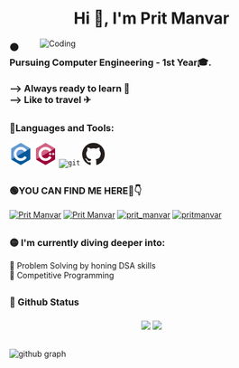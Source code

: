 
<h1 align="center">Hi 👋, I'm Prit Manvar</h1>

<img align="right" alt="Coding" width="450" src="https://github.com/JayantGoel001/JayantGoel001/raw/master/GIF/image.gif">

<h3 align = "left">🟠Pursuing Computer Engineering - 1st Year🎓.<br><br>
--> Always ready to learn 🌈<br> --> Like to travel ✈</h3>
<h2></h2>
<h3 align="left">🔴Languages and Tools:</h3>
<p align="left"> 
<code><img src="https://raw.githubusercontent.com/devicons/devicon/master/icons/c/c-original.svg" alt="c" width="40" height="40"/></code> 
<code><img src="https://raw.githubusercontent.com/devicons/devicon/master/icons/cplusplus/cplusplus-original.svg" alt="cplusplus" width="40" height="40"/></code> 
<code><img src="https://upload.wikimedia.org/wikipedia/commons/thumb/3/3f/Git_icon.svg/1024px-Git_icon.svg.png" alt="git" width="40" height="40"/></code>
<code><img height="40" width="40" src="https://raw.githubusercontent.com/github/explore/80688e429a7d4ef2fca1e82350fe8e3517d3494d/topics/github-api/github-api.png" alt="github" width="40" height="40"/></code></p>


<h2></h2>
<h3 align="left">🟢YOU CAN FIND ME HERE🤩👇</h3>

<p align="left">
<a href="https://www.linkedin.com/in/prit-manvar-36ab97204/" target="blank"><img align="center" src="https://cdn.jsdelivr.net/npm/simple-icons@3.0.1/icons/linkedin.svg" alt="Prit Manvar" height="30" width="40" /></a>
<a href="https://github.com/pritmanvar" target="blank"><img align="center" src="https://camo.githubusercontent.com/bf4b11af389d1e0caf625c40c274ba71464727c43579e48f512112694888eb62/68747470733a2f2f63646e2e6a7364656c6976722e6e65742f6e706d2f73696d706c652d69636f6e7340332e302e312f69636f6e732f6769746875622e737667" alt="Prit Manvar" height="30" width="40" /></a>
<a href="https://www.codechef.com/users/prit_manvar" target="blank"><img align="center" src="https://cdn.jsdelivr.net/npm/simple-icons@3.1.0/icons/codechef.svg" alt="prit_manvar" height="30" width="40" /></a>
<a href="https://www.instagram.com/pritmanvar/" target="blank"><img align="center" src="https://cdn.jsdelivr.net/npm/simple-icons@3.0.1/icons/instagram.svg" alt="pritmanvar" height="30" width="40" /></a>
</p>

<h2></h2>
<h3 align="left">🟡 I'm currently diving deeper into:</h3> 
 🚀 Problem Solving by honing DSA skills<br>
 🚀 Competitive Programming<br>

<h2></h2>
<h3 align="left"> 🔵 Github Status  <h3> 

<div align="center">
  <img width="48%" src="https://github-readme-stats.vercel.app/api?username=pritmanvar&theme=radical&show_icons=true" />
  <img width="48%" src="https://github-readme-streak-stats.herokuapp.com/?user=pritmanvar&theme=radical&show_icons=true" />
</div>
  <h2></h2>

 ![github graph](https://activity-graph.herokuapp.com/graph?username=pritmanvar&theme=react-dark&hide_border=true)
<br>

